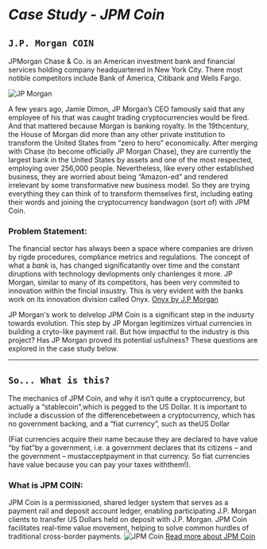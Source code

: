 # **_Case Study - JPM Coin_**
##  **`J.P. Morgan COIN`**
JPMorgan Chase & Co. is an American investment bank and financial services holding company headquartered in New York City. There most notible competitors include Bank of America, Citibank and Wells Fargo.

![JP Morgan](https://i.ytimg.com/vi/t--Ct1S-Xx8/maxresdefault.jpg)

A few years ago, Jamie Dimon, JP Morgan’s CEO famously said that any employee of his that was caught trading cryptocurrencies would be fired. And that mattered because Morgan is banking royalty. In the 19​th ​century, the House of Morgan did more than any other private institution to transform the United States from “zero to hero” economically. After merging with Chase (to become officially JP Morgan Chase), they are currently the largest bank in the United States by assets and one of the most respected, employing over 256,000 people. Nevertheless, like every other established business, they are worried about being “Amazon-ed” and rendered irrelevant by some transformative new business model. So they are trying everything they can think of to transform themselves first, including eating their words and joining the cryptocurrency bandwagon (sort of) with JPM Coin.

### **Problem Statement**:
The financial sector has always been a space where companies are driven by rigde procedures, compliance metrics and regulations. The concept of what a *bank* is, has changed significatantly over time and the constant diruptions with technology devlopments only chanlenges it more. JP Morgan, similar to many of its competitors, has been very commited to innovation within the fincial insustry. This is very evident with the banks work on its innovation division called Onyx.
[Onyx by J.P Morgan](https://www.jpmorgan.com/onyx/index) 



JP Morgan's work to delvelop JPM Coin is a significant step in the indusrty towards evolution. This step by JP Morgan legitimizes virtual currencies in building a cryto-like payment rail. But how impactful to the industry is this project? Has JP Morgan proved its potential usfulness? These questions are explored in the case study below.

---
## **`So... What is this?`**
The mechanics of JPM Coin, and why it isn’t quite a cryptocurrency, but actually a “stablecoin”,which is pegged to the US Dollar. It is important to include a discussion of the differencebetween a cryptocurrency, which has no government backing, and a “fiat currency”, such as theUS Dollar 

(Fiat currencies acquire their name because they are declared to have value “by fiat”by a government, i.e. a government declares that its citizens – and the government – ​must​acceptpayment in that currency. So fiat currencies have value because you can pay your taxes withthem!).


### **What is JPM COIN**:
JPM Coin is a permissioned, shared ledger system that serves as a payment rail and deposit account ledger, enabling participating J.P. Morgan clients to transfer US Dollars held on deposit with J.P. Morgan. JPM Coin facilitates real-time value movement, helping to solve common hurdles of traditional cross-border payments. 
![JPM Coin](https://pbs.twimg.com/media/Etz5U_xVcAQVc0_.jpg)
[Read more about JPM Coin](https://www.jpmorgan.com/solutions/cib/news/digital-coin-payments)